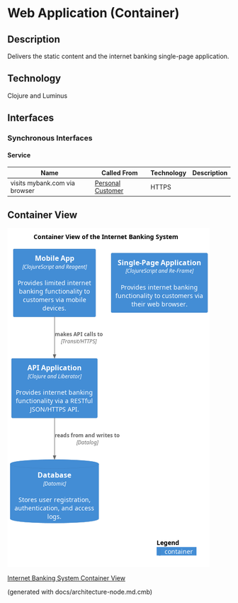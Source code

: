 # Web Application (Container)
## Description
Delivers the static content and the internet banking single-page application.

## Technology
Clojure and Luminus


## Interfaces

### Synchronous Interfaces

#### Service
| Name | Called From | Technology | Description |
|---|---|---|---|
| visits mybank.com via browser | [Personal Customer](../../../mybank/personal-customer.md) | HTTPS |  |

## Container View
![Container View of the Internet Banking System](../../../mybank/digital-banking/internet-banking-system/container-view.png)

[Internet Banking System Container View](../../../mybank/digital-banking/internet-banking-system/container-view.md)


(generated with docs/architecture-node.md.cmb)
